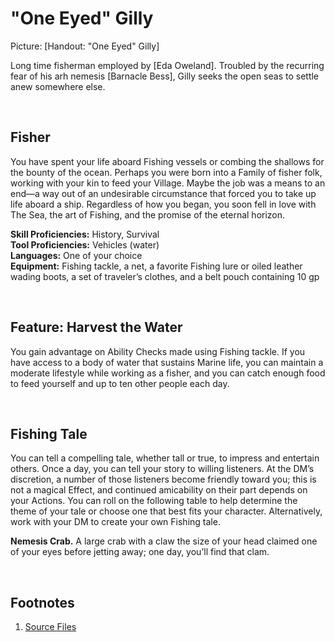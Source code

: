 ﻿<!-- "One Eyed" Gilly -->
<!-- invasion-of-eirinn -->
<!-- character-sheets -->
<!-- ship-crewmates -->
<!-- one-eyed-gilly -->

<!-- Reference URLS -->
[Repo Files]: https://github.com/Tougher-Together-DnD/invasion-of-eirinn/main/character-sheets/ship-crewmates/one-eyed-gilly "Tougher Together Files"
[Item Link]: https://app.roll20.net/compendium/dnd5e/Items%3ABallista?sharedCompendium=11505718#toc_2

<!-- Images -->
[Main Banner]: https://raw.githubusercontent.com/Tougher-Together-DnD/invasion-of-eirinn/main/character-sheets/ship-crewmates/one-eyed-gilly/gilly-portait.png "topic main banner"

<style>
/* CSS style for NaturalCrit Homebrew render. */
.phb#p1{ text-align:left; }
.phb#p1:after{ display:none; }
.phb p+p { margin-top:.2em; }
.phb blockquote { margin-top:1em; margin-bottom:2em; }
.phb h1, .phb h2, .phb h3, .phb h4, sup, span { color:#006699; }
span { font-weight:bold; }
ul li { line-height:2; }
.phb table tbody tr td { border:1px solid #1C6EA4; text-align:left; }
th:empty { display:none; }
</style>

# "One Eyed" Gilly
Picture: [Handout: "One Eyed" Gilly]

Long time fisherman employed by [Eda Oweland]. Troubled by the recurring fear of his arh nemesis [Barnacle Bess], Gilly seeks the open seas to settle anew somewhere else.

<br>

## Fisher
You have spent your life aboard Fishing vessels or combing the shallows for the bounty of the ocean. Perhaps you were born into a Family of fisher folk, working with your kin to feed your Village. Maybe the job was a means to an end—a way out of an undesirable circumstance that forced you to take up life aboard a ship. Regardless of how you began, you soon fell in love with The Sea, the art of Fishing, and the promise of the eternal horizon.

**Skill Proficiencies:** History, Survival  
**Tool Proficiencies:** Vehicles (water)  
**Languages:** One of your choice  
**Equipment:** Fishing tackle, a net, a favorite Fishing lure or oiled leather wading boots, a set of traveler’s clothes, and a belt pouch containing 10 gp

<br>

## Feature: Harvest the Water
You gain advantage on Ability Checks made using Fishing tackle. If you have access to a body of water that sustains Marine life, you can maintain a moderate lifestyle while working as a fisher, and you can catch enough food to feed yourself and up to ten other people each day.

<br>

## Fishing Tale

You can tell a compelling tale, whether tall or true, to impress and entertain others. Once a day, you can tell your story to willing listeners. At the DM’s discretion, a number of those listeners become friendly toward you; this is not a magical Effect, and continued amicability on their part depends on your Actions. You can roll on the following table to help determine the theme of your tale or choose one that best fits your character. Alternatively, work with your DM to create your own Fishing tale.

**Nemesis Crab.** A large crab with a claw the size of your head claimed one of your eyes before jetting away; one day, you’ll find that clam.

<br>

## Footnotes
1. [Source Files][Repo Files]